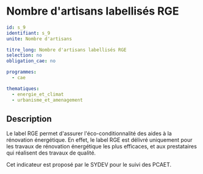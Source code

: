 # Nombre d'artisans labellisés RGE

```yaml
id: s_9
identifiant: s_9
unite: Nombre d'artisans

titre_long: Nombre d'artisans labellisés RGE
selection: no
obligation_cae: no

programmes:
  - cae

thematiques:
  - energie_et_climat
  - urbanisme_et_amenagement
```
## Description
Le label RGE permet d'assurer l'éco-conditionnalité des aides à la rénovation énergétique. En effet, le label RGE est délivré uniquement pour les travaux de rénovation énergétique les plus efficaces, et aux prestataires qui réalisent des travaux de qualité.

Cet indicateur est proposé par le SYDEV pour le suivi des PCAET.

